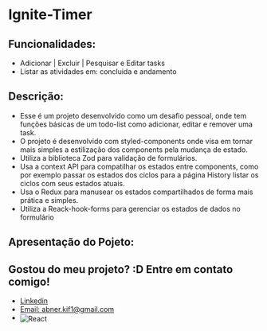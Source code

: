 # Ignite-Timer   

## Funcionalidades:
- Adicionar | Excluir | Pesquisar e Editar tasks
- Listar as atividades em: concluida e andamento

## Descrição:
- Esse é um projeto desenvolvido como um desafio pessoal, onde tem funções básicas de um todo-list como adicionar, editar e remover uma task.
- O projeto é desenvolvido com styled-components onde visa em tornar mais simples a estilização dos components pela mudança de estado.
- Utiliza a biblioteca Zod para validação de formulários.
- Usa a context API para compatilhar os estados entre components, como por exemplo passar os estados dos ciclos para a página History listar os ciclos com seus estados atuais.
- Usa o Redux para manusear os estados compartilhados de forma mais prática e simples.
- Utiliza a Reack-hook-forms para gerenciar os estados de dados no formulário


## Apresentação do Pojeto:



## Gostou do meu projeto? :D Entre em contato comigo! 
- [Linkedin](https://www.linkedin.com/in/abner-santos-b195b8228/) <br/>
- [Email: abner.kif1@gmail.com](mailto:abner.kif1@gmail.com)
- <img align="center" alt="React" src="https://img.shields.io/badge/React-20232A?style=for-the-badge&logo=react&logoColor=61DAFB%22">
